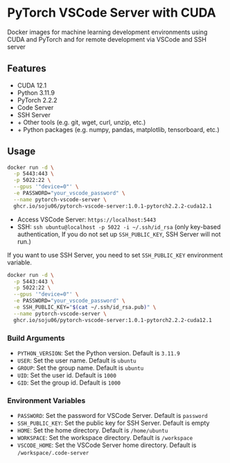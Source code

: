 # PyTorch VSCode Server with CUDA

Docker images for machine learning development environments using CUDA and PyTorch and for remote development via VSCode and SSH server

## Features

- CUDA 12.1
- Python 3.11.9
- PyTorch 2.2.2
- Code Server
- SSH Server
- \+ Other tools (e.g. git, wget, curl, unzip, etc.)
- \+ Python packages (e.g. numpy, pandas, matplotlib, tensorboard, etc.)

## Usage

```bash
docker run -d \
  -p 5443:443 \
  -p 5022:22 \
  --gpus '"device=0"' \
  -e PASSWORD="your_vscode_password" \
  --name pytorch-vscode-server \
  ghcr.io/soju06/pytorch-vscode-server:1.0.1-pytorch2.2.2-cuda12.1
```

- Access VSCode Server: `https://localhost:5443`
- SSH: `ssh ubuntu@localhost -p 5022 -i ~/.ssh/id_rsa` (only key-based authentication, If you do not set up `SSH_PUBLIC_KEY`, SSH Server will not run.)

If you want to use SSH Server, you need to set `SSH_PUBLIC_KEY` environment variable.

```bash
docker run -d \
  -p 5443:443 \
  -p 5022:22 \
  --gpus '"device=0"' \
  -e PASSWORD="your_vscode_password" \
  -e SSH_PUBLIC_KEY="$(cat ~/.ssh/id_rsa.pub)" \
  --name pytorch-vscode-server \
  ghcr.io/soju06/pytorch-vscode-server:1.0.1-pytorch2.2.2-cuda12.1
```

### Build Arguments

- `PYTHON_VERSION`: Set the Python version. Default is `3.11.9`
- `USER`: Set the user name. Default is `ubuntu`
- `GROUP`: Set the group name. Default is `ubuntu`
- `UID`: Set the user id. Default is `1000`
- `GID`: Set the group id. Default is `1000`

### Environment Variables

- `PASSWORD`: Set the password for VSCode Server. Default is `password`
- `SSH_PUBLIC_KEY`: Set the public key for SSH Server. Default is empty
- `HOME`: Set the home directory. Default is `/home/ubuntu`
- `WORKSPACE`: Set the workspace directory. Default is `/workspace`
- `VSCODE_HOME`: Set the VSCode Server home directory. Default is `/workspace/.code-server`
